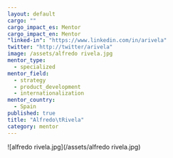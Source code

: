```yaml
---
layout: default
cargo: ""
cargo_impact_es: Mentor
cargo_impact_en: Mentor
"linked-in": "https://www.linkedin.com/in/arivela"
twitter: "http://twitter/arivela"
image: /assets/alfredo rivela.jpg
mentor_type: 
  - specialized
mentor_field: 
  - strategy
  - product_development
  - internationalization
mentor_country: 
  - Spain
published: true
title: "Alfredo\tRivela"
category: mentor
---
```


![alfredo rivela.jpg](/assets/alfredo rivela.jpg)

